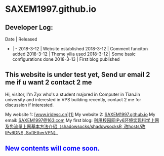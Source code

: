 # SAXEM1997.github.io

## Developer Log:
Date | Released
- | -
2018-3-12 | Website established
2018-3-12 | Comment funciton added
2018-3-12 | Theme yilia used
2018-3-12 | Some basic configurations done
2018-3-13 | First blog published

## This website is under test yet, Send ur email 2 me if u want 2 contact 2 me

Hi, visitor, I'm Zyx who's a student majored in Computer in TianJin university and interested in VPS building recently, contact 2 me for discussion if interested.

My website 1: [www.iridesc.cn][1]
My website 2: [SAXEM1997.github.io][2]
My email: <font color=red>SAXEM1997@163.com</font>
My first blog: [利用校园网IPv6环境实现科学上网及免流量上网基本方法介绍（shadowsocks/shadowsocksR, 改hosts/改IPv6DNS, SoftEtherVPN）][3]

## <font color=blue>New contents will come soon.</font>

[1]: http://www.iridesc.cn
[2]: http://SAXEM1997.github.io
[3]: https://saxem1997.github.io/2018/03/11/post1/




